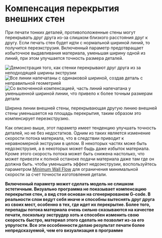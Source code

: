 Компенсация перекрытия внешних стен
====
При печати тонких деталей, противоположенные стены могут перекрывать друг друга из-за слишком близкого расстояния друг к другу. Если печать стен будет идти с нормальной шириной линий, то получится переэкструзия. Включенный параметр предотвращает избыточное выдавливания материала, уменьшая ширину одной из линий, при этом улучшается точность размера деталей.

![Демонстрация того, как стенки перекрывают друг друга из за неподходящей ширины экструзии](../../../articles/images/travel_compensate_overlapping_walls_enabled_schematic.svg)
![Все линии напечатаны с одинаковой шириной, создав деталь с неправильной геометрией](../../../articles/images/travel_compensate_overlapping_walls_enabled_disabled.png)
![Со включенной компенсацией, часть линий напечатана у уменьшенной шириной линии, что привело к более точным размерам детали](../../../articles/images/travel_compensate_overlapping_walls_enabled_enabled.png)

Ширина линии внешней стены, перекрывающая другую линию внешней стены уменьшается на площадь перекрытия, таким образом это компенсирует переэкструзию.

Как описано выше, этот параметр имеет тенденцию улучшать точность деталей, но не без недостатков. Одним из таких является изменение скорости потока материала, что в следствии приводит к неравномерной экструзии в целом. В некоторых частях може быть недоэкструзия, а в некоторых может быдь даже избыток материала. Кроме этого скорость потока может быть снижена настолько, что может привезти к полной останоке подачи материала даже там где он должна быть. чтобы уменьшить эффект недоэкструзии, воспользуйтесь параметром  [Minimum Wall Flow](wall_min_flow.md) для ограничения минимальной скорости за счет точности изготовления детали.

**Включенный параметр может сделать модель не слишком эстетичным. Визуально программа не показывает компенсацию перекрытия стен, а вид стоя основан на сгенерированом G-code. В реальности слои ведут себя иначе и способны вытеснять друг друга из своих мест, особенно в тех, где идет их перекрытие. Более того, перепады потока материала очень сильно сказываются на качестве печати, поскольку экструдер хоть и способен изменить свою скорость быстро, материал этого сделать не позволит из-за его упругости. Все эти оссобенности делаю результат печати более непредсказуемой, чем его визуализация в программе** 